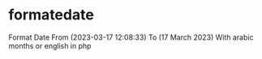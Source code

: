 # formatedate

Format Date From (2023-03-17 12:08:33) To (17 March 2023)
With arabic months or english in php
